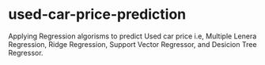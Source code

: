 # used-car-price-prediction
Applying Regression algorisms to predict Used car price i.e, Multiple Lenera Regression, Ridge Regression, Support Vector Regressor, and Desicion Tree Regressor.
